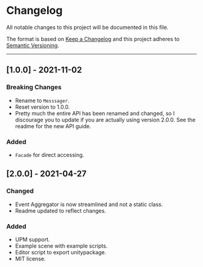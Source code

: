 # Changelog
All notable changes to this project will be documented in this file.

The format is based on [Keep a Changelog](https://keepachangelog.com/) and this project adheres to [Semantic Versioning](https://semver.org/).
___

## [1.0.0] - 2021-11-02

### Breaking Changes

- Rename to `Messsager`.
- Reset version to 1.0.0.
- Pretty much the entire API has been renamed and changed, so I discourage you to update if you are actually using version 2.0.0. See the readme for the new API guide.

### Added

* `Facade` for direct accessing.

## [2.0.0] - 2021-04-27

### Changed
- Event Aggregator is now streamlined and not a static class.
- Readme updated to reflect changes.
  
### Added
- UPM support.
- Example scene with example scripts.
- Editor script to export unitypackage.
- MIT license.